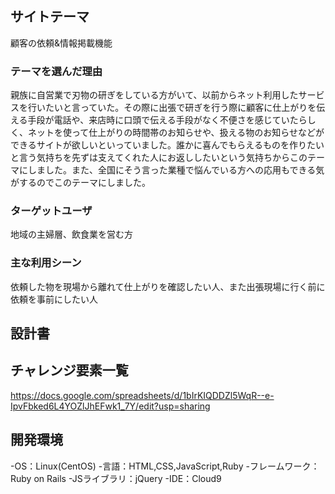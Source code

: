 ## サイトテーマ
顧客の依頼&情報掲載機能

### テーマを選んだ理由
親族に自営業で刃物の研ぎをしている方がいて、以前からネット利用したサービスを行いたいと言っていた。その際に出張で研ぎを行う際に顧客に仕上がりを伝える手段が電話や、来店時に口頭で伝える手段がなく不便さを感じていたらしく、ネットを使って仕上がりの時間帯のお知らせや、扱える物のお知らせなどができるサイトが欲しいといっていました。誰かに喜んでもらえるものを作りたいと言う気持ちを先ずは支えてくれた人にお返ししたいという気持ちからこのテーマにしました。また、全国にそう言った業種で悩んでいる方への応用もできる気がするのでこのテーマにしました。

### ターゲットユーザ
地域の主婦層、飲食業を営む方

### 主な利用シーン
依頼した物を現場から離れて仕上がりを確認したい人、また出張現場に行く前に依頼を事前にしたい人

## 設計書


## チャレンジ要素一覧
https://docs.google.com/spreadsheets/d/1bIrKIQDDZl5WqR--e-IpvFbked6L4YOZlJhEFwk1_7Y/edit?usp=sharing

## 開発環境
-OS：Linux(CentOS)
-言語：HTML,CSS,JavaScript,Ruby
-フレームワーク：Ruby on Rails
-JSライブラリ：jQuery
-IDE：Cloud9

